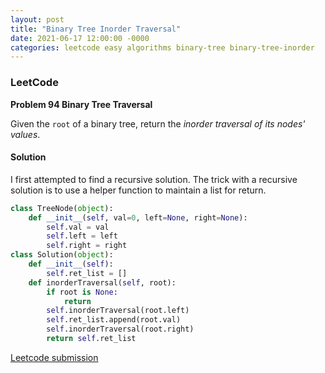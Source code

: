 ```yaml
---
layout: post
title: "Binary Tree Inorder Traversal"
date: 2021-06-17 12:00:00 -0000
categories: leetcode easy algorithms binary-tree binary-tree-inorder 
---
```


### LeetCode

**Problem 94 Binary Tree Traversal**

Given the `root` of a binary tree, return the *inorder traversal of its nodes' values*.

#### Solution

I first attempted to find a recursive solution. The trick with a recursive solution is to use a helper function to maintain a list for return.

```python
class TreeNode(object):
    def __init__(self, val=0, left=None, right=None):
        self.val = val
        self.left = left
        self.right = right
class Solution(object):
    def __init__(self):
        self.ret_list = []
    def inorderTraversal(self, root):
        if root is None:
            return
        self.inorderTraversal(root.left)
        self.ret_list.append(root.val)
        self.inorderTraversal(root.right)
        return self.ret_list
```

[Leetcode submission](https://leetcode.com/submissions/detail/511733354/)


